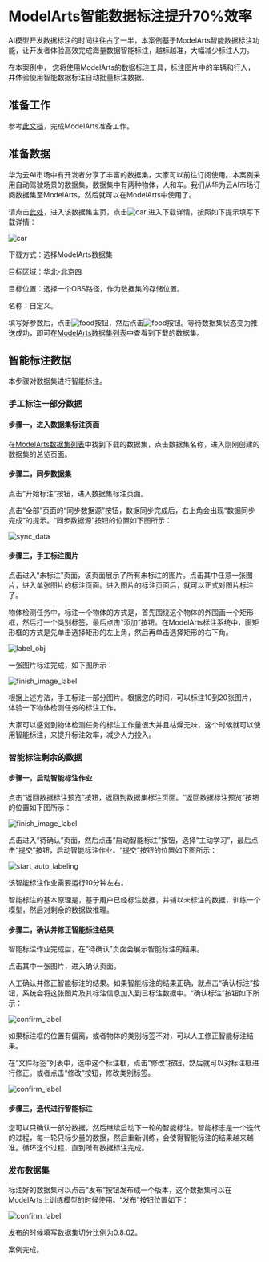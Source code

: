 # ModelArts智能数据标注提升70%效率

AI模型开发数据标注的时间往往占了一半，本案例基于ModelArts智能数据标注功能，让开发者体验高效完成海量数据智能标注，越标越准，大幅减少标注人力。

在本案例中， 您将使用ModelArts的数据标注工具，标注图片中的车辆和行人，并体验使用智能数据标注自动批量标注数据。

## 准备工作

参考[此文档](https://github.com/huaweicloud/ModelArts-Lab/blob/master/docs/ModelArts准备工作/准备工作简易版.md)，完成ModelArts准备工作。

## 准备数据

华为云AI市场中有开发者分享了丰富的数据集，大家可以前往订阅使用。本案例采用自动驾驶场景的数据集，数据集中有两种物体，人和车。我们从华为云AI市场订阅数据集至ModelArts，然后就可以在ModelArts中使用了。

请点击[此处](https://marketplace.huaweicloud.com/markets/aihub/datasets/detail/?content_id=39df6b73-c36c-458f-9b50-4b8b559b1d03)，进入该数据集主页，点击![car](./img/下载按钮.png),进入下载详情，按照如下提示填写下载详情：

![car](./img/数据下载详情.png)

下载方式：选择ModelArts数据集

目标区域：华北-北京四

目标位置：选择一个OBS路径，作为数据集的存储位置。

名称：自定义。

填写好参数后，点击![food](./img/下一步.png)按钮，然后点击![food](./img/确定.png)按钮。等待数据集状态变为推送成功，即可在[ModelArts数据集列表](https://console.huaweicloud.com/modelarts/?region=cn-north-4#/dataset)中查看到下载的数据集。

## 智能标注数据

本步骤对数据集进行智能标注。

### 手工标注一部分数据

#### 步骤一，进入数据集标注页面

在[ModelArts数据集列表](https://console.huaweicloud.com/modelarts/?region=cn-north-4#/dataset)中找到下载的数据集，点击数据集名称，进入刚刚创建的数据集的总览页面。

#### 步骤二，同步数据集

点击“开始标注”按钮，进入数据集标注页面。

点击“全部”页面的“同步数据源”按钮，数据同步完成后，右上角会出现“数据同步完成”的提示。“同步数据源”按钮的位置如下图所示：

![sync_data](./img/sync_data.png)

#### 步骤三，手工标注图片

点击进入“未标注”页面，该页面展示了所有未标注的图片。点击其中任意一张图片，进入单张图片的标注页面。进入图片的标注页面后，就可以正式对图片标注了。

物体检测任务中，标注一个物体的方式是，首先围绕这个物体的外围画一个矩形框，然后打一个类别标签，最后点击“添加”按钮。在ModelArts标注系统中，画矩形框的方式是先单击选择矩形的左上角，然后再单击选择矩形的右下角。

![label_obj](./img/label_obj.png)

一张图片标注完成，如下图所示：

![finish_image_label](./img/finish_image_label.png)

根据上述方法，手工标注一部分图片。根据您的时间，可以标注10到20张图片，体验一下物体检测任务的标注工作。

大家可以感觉到物体检测任务的标注工作量很大并且枯燥无味，这个时候就可以使用智能标注，来提升标注效率，减少人力投入。

### 智能标注剩余的数据

#### 步骤一，启动智能标注作业

点击“返回数据标注预览”按钮，返回到数据集标注页面。“返回数据标注预览”按钮的位置如下图所示：

![finish_image_label](./img/return_dataset_label.png)

点击进入“待确认”页面，然后点击“启动智能标注”按钮，选择“主动学习”，最后点击“提交”按钮，启动智能标注作业。“提交”按钮的位置如下图所示：

![start_auto_labeling](./img/start_auto_labeling.png)

该智能标注作业需要运行10分钟左右。

智能标注的基本原理是，基于用户已经标注数据，并辅以未标注的数据，训练一个模型，然后对剩余的数据做推理。

#### 步骤二，确认并修正智能标注结果

智能标注作业完成后，在“待确认”页面会展示智能标注的结果。

点击其中一张图片，进入确认页面。

人工确认并修正智能标注的结果。如果智能标注的结果正确，就点击“确认标注”按钮，系统会将这张图片及其标注信息加入到已标注数据中。“确认标注”按钮如下所示：

![confirm_label](./img/right_label.png)

如果标注框的位置有偏离，或者物体的类别标签不对，可以人工修正智能标注结果。

在“文件标签”列表中，选中这个标注框，点击“修改”按钮，然后就可以对标注框进行修正。或者点击“修改”按钮，修改类别标签。

![confirm_label](./img/correct_label.png)

#### 步骤三，迭代进行智能标注

您可以只确认一部分数据，然后继续启动下一轮的智能标注。智能标志是一个迭代的过程，每一轮只标少量的数据，然后重新训练，会使得智能标注的结果越来越准。循环这个过程，直到所有数据标注完成。

### 发布数据集

标注好的数据集可以点击“发布”按钮发布成一个版本，这个数据集可以在ModelArts上训练模型的时候使用。“发布”按钮位置如下：

![confirm_label](./img/release.png)

发布的时候填写数据集切分比例为0.8:02。

案例完成。



